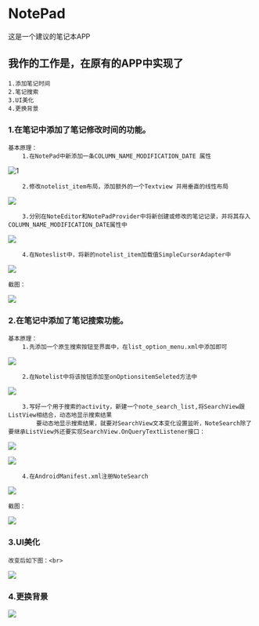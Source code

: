# NotePad
这是一个建议的笔记本APP

## 我作的工作是，在原有的APP中实现了
	1.添加笔记时间
	2.笔记搜索
	3.UI美化
	4.更换背景

### 1.在笔记中添加了笔记修改时间的功能。
	基本原理：
		1.在NotePad中新添加一条COLUMN_NAME_MODIFICATION_DATE 属性
![1](https://github.com/499549060/Android/blob/master/Android_Mid_Work/1.1.png)

		2.修改notelist_item布局，添加额外的一个Textview 并用垂直的线性布局
![](https://github.com/499549060/Android/blob/master/Android_Mid_Work/1.2.png)

		3.分别在NoteEditor和NotePadProvider中将新创建或修改的笔记记录，并将其存入COLUMN_NAME_MODIFICATION_DATE属性中
![](https://github.com/499549060/Android/blob/master/Android_Mid_Work/1.3.png)

		4.在Noteslist中，将新的notelist_item加载值SimpleCursorAdapter中
![](https://github.com/499549060/Android/blob/master/Android_Mid_Work/1.4.png)

	截图：
![](https://github.com/499549060/Android/blob/master/Android_Mid_Work/1.png)

### 2.在笔记中添加了笔记搜索功能。
	基本原理：
		1.先添加一个原生搜索按钮至界面中，在list_option_menu.xml中添加即可
![](https://github.com/499549060/Android/blob/master/Android_Mid_Work/2.1.png)

		2.在Notelist中将该按钮添加至onOptionsitemSeleted方法中
![](https://github.com/499549060/Android/blob/master/Android_Mid_Work/2.2.png)

		3.写好一个用于搜索的activity，新建一个note_search_list,将SearchView跟ListView相结合，动态地显示搜索结果
			要动态地显示搜索结果，就要对SearchView文本变化设置监听，NoteSearch除了要继承ListView外还要实现SearchView.OnQueryTextListener接口：
![](https://github.com/499549060/Android/blob/master/Android_Mid_Work/2.3.1.png)

![](https://github.com/499549060/Android/blob/master/Android_Mid_Work/2.3.2.png)

		4.在AndroidManifest.xml注册NoteSearch
![](https://github.com/499549060/Android/blob/master/Android_Mid_Work/2.4.png)

	截图：
![](https://github.com/499549060/Android/blob/master/Android_Mid_Work/2.png)

### 3.UI美化
	改变后如下图：<br>
![](assets/time.png)

### 4.更换背景
![](assets/choicecolor.png)
